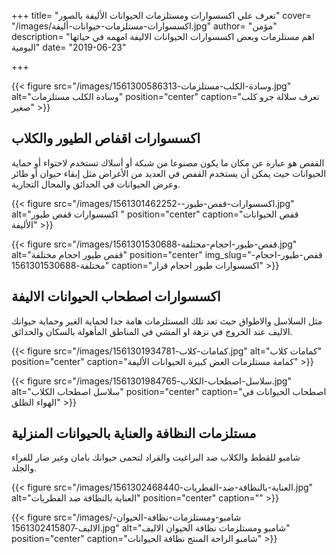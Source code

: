 +++
title= "تعرف علي اكسسوارات ومستلزمات الحيوانات الأليفة بالصور"
cover= "/images/اكسسوارات-مستلزمات-حيوانات-أليفة.jpg"
author= "مؤمن"
description= "اهم مستلزمات وبعض اكسسوارات الحيوانات الاليفة امهمه في حياتها اليومية"
date= "2019-06-23"

+++

{{< figure src="/images/وسادة-الكلب-مستلزمات-1561300586313.jpg" alt="وسادة الكلب مستلزمات" position="center" caption="تعرف سلالة جرو كلب صغير" >}}

## اكسسوارات اقفاص الطيور والكلاب



القفص هو عبارة عن مكان ما يكون مصنوعا من شبكة أو أسلاك تستخدم لاحتواء أو حماية الحيوانات حيث يمكن أن يستخدم القفص في العديد من الأغراض مثل إبقاء حيوان أو طائر وعرض الحيوانات في الحدائق والمحال التجارية.


{{< figure src="/images/اكسسوارات-قفص-طيور--1561301462252.jpg" alt="اكسسوارات قفص طيور " position="center" caption="قفص الحيوانات الأليفة" >}}

{{< figure src="/images/قفص-طيور-احجام-مختلفة-1561301530688.jpg" alt="قفص طيور احجام مختلفة" position="center" img_slug="قفص-طيور-احجام-مختلفة-1561301530688" caption="اكسسوارات طيور احجام قرار" >}}

## اكسسوارات اصطحاب الحيوانات الاليفة


مثل السلاسل والاطواق حيث تعد تلك المستلزمات هامة جدا لحماية الغير وحماية حيوانك الاليف عند الخروج في نزهة او المشي في المناطق المأهولة بالسكان والحدائق.


{{< figure src="/images/كمامات-كلاب-1561301934781.jpg" alt="كمامات كلاب" position="center" caption="كمامة مستلزمات العض كبيرة الحيوانات الأليفة" >}}

{{< figure src="/images/سلاسل-اصطحاب-الكلاب-1561301984765.jpg" alt="سلاسل اصطحاب الكلاب" position="center" caption="اصطحاب الحيوانات في الهواء الطلق" >}}

## مستلزمات النظافة والعناية بالحيوانات المنزلية


شامبو للقطط والكلاب ضد البراغيت والقراد لتحمى حيوانك بامان وغير ضار للفراء والجلد.


{{< figure src="/images/العناية-بالنظافة-ضد-الفطريات-1561302468440.jpg" alt="العناية بالنظافة ضد الفطريات" position="center" caption="" >}}

{{< figure src="/images/شامبو-ومستلزمات-نظافة-الحيوان-الاليف-1561302415807.jpg" alt="شامبو ومستلزمات نظافة الحيوان الاليف" position="center" caption="شامبو الراحة المنتج نظافة الحيوانات" >}}

